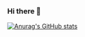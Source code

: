 ### Hi there 👋

[![Anurag's GitHub stats](https://github-readme-stats.vercel.app/api?username=justtobbi)](https://github.com/anuraghazra/github-readme-stats)
